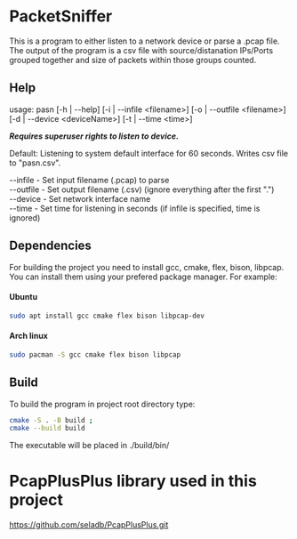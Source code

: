 # PacketSniffer
This is a program to either listen to a network device or parse a .pcap file. The output of the program is a csv file with source/distanation IPs/Ports grouped together and size of packets within those groups counted.

## Help
usage: pasn [-h | --help] [-i | --infile \<filename\>] [-o | --outfile \<filename\>]
            [-d | --device \<deviceName\>] [-t | --time \<time\>]

***Requires superuser rights to listen to device.***

Default:
  Listening to system default interface for 60 seconds.
  Writes csv file to "pasn.csv".

--infile - Set input filename (.pcap) to parse  
--outfile - Set output filename (.csv) (ignore everything after the first ".")  
--device - Set network interface name  
--time - Set time for listening in seconds (if infile is specified, time is ignored)  

## Dependencies
For building the project you need to install gcc, cmake, flex, bison, libpcap.
You can install them using your prefered package manager. For example:
#### Ubuntu
```bash
sudo apt install gcc cmake flex bison libpcap-dev
```
#### Arch linux
```bash
sudo pacman -S gcc cmake flex bison libpcap
```

## Build
To build the program in project root directory type:
```bash
cmake -S . -B build ;
cmake --build build
```
The executable will be placed in ./build/bin/

# PcapPlusPlus library used in this project
https://github.com/seladb/PcapPlusPlus.git
